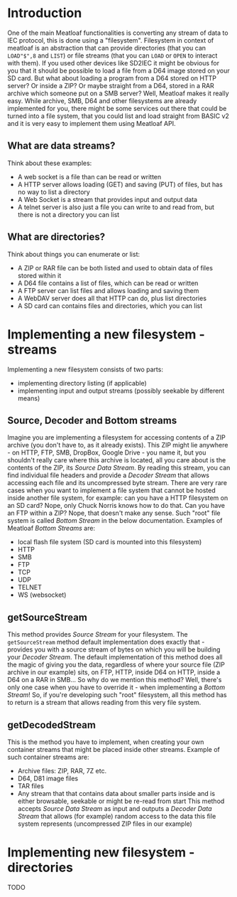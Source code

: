 # Introduction
One of the main Meatloaf functionalities is converting any stream of data to IEC protocol, this is done using a "filesystem". Filesystem in context of meatloaf is an abstraction that can provide directories (that you can `LOAD"$",8` and `LIST`) or file streams (that you can `LOAD` or `OPEN` to interact with them).
If you used other devices like SD2IEC it might be obvious for you that it should be possible to load a file from a D64 image stored on your SD card. But what about loading a program from a D64 stored on HTTP server? Or inside a ZIP? Or maybe straight from a D64, stored in a RAR archive which someone put on a SMB server? Well, Meatloaf makes it really easy. While archive, SMB, D64 and other filesystems are already implemented for you, there might be some services out there that could be turned into a file system, that you could list and load straight from BASIC v2 and it is very easy to implement them using Meatloaf API.
## What are data streams?
Think about these examples:
- A web socket is a file than can be read or written
- A HTTP server allows loading (GET) and saving (PUT) of files, but has no way to list a directory
- A Web Socket is a stream that provides input and output data
- A telnet server is also just a file you can write to and read from, but there is not a directory you can list
## What are directories?
Think about things you can enumerate or list:
- A ZIP or RAR file can be both listed and used to obtain data of files stored within it
- A D64 file contains a list of files, which can be read or written
- A FTP server can list files and allows loading and saving them
- A WebDAV server does all that HTTP can do, plus list directories
- A SD card can contains files and directories, which you can list
# Implementing a new filesystem - streams
Implementing a new filesystem consists of two parts:
- implementing directory listing (if applicable)
- implementing input and output streams (possibly seekable by different means)
## Source, Decoder and Bottom streams
Imagine you are implementing a filesystem for accessing contents of a ZIP archive (you don't have to, as it already exists). This ZIP might lie anywhere - on HTTP, FTP, SMB, DropBox, Google Drive - you name it, but you shouldn't really care where this archive is located, all you care about is the contents of the ZIP, its _Source Data Stream_. By reading this stream, you can find individual file headers and provide a _Decoder Stream_ that allows accessing each file and its uncompressed byte stream. There are very rare cases when you want to implement a file system that cannot be hosted inside another file system, for example: can you have a HTTP filesystem on an SD card? Nope, only Chuck Norris knows how to do that. Can you have an FTP within a ZIP? Nope, that doesn't make any sense. Such "root" file system is called _Bottom Stream_ in the below documentation.
Examples of Meatloaf _Bottom Streams_ are:
- local flash file system (SD card is mounted into this filesystem)
- HTTP
- SMB
- FTP
- TCP
- UDP
- TELNET
- WS (websocket)
## getSourceStream
This method provides _Source Stream_ for your filesystem. The `getSourceStream` method default implementation does exactly that - provides you with a source stream of bytes on which you will be building your _Decoder Stream_. The default implementation of this method does all the magic of giving you the data, regardless of where your source file (ZIP archive in our example) sits, on FTP, HTTP, inside D64 on HTTP, inside a D64 on a RAR in SMB...
So why do we mention this method? Well, there's only one case when you have to override it - when implementing a _Bottom Stream_! So, if you're developing such "root" filesystem, all this method has to return is a stream that allows reading from this very file system. 
## getDecodedStream
This is the method you have to implement, when creating your own container streams that might be placed inside other streams. Example of such container streams are:
- Archive files: ZIP, RAR, 7Z etc.
- D64, D81 image files
- TAR files
- Any stream that that contains data about smaller parts inside and is either browsable, seekable or might be re-read from start
This method accepts _Source Data Stream_ as input and outputs a _Decoder Data Stream_ that allows (for example) random access to the data this file system represents (uncompressed ZIP files in our example)
# Implementing new filesystem - directories
TODO
